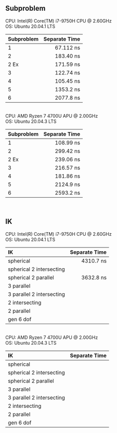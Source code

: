 ## Subproblem

CPU: Intel(R) Core(TM) i7-9750H CPU @ 2.60GHz  
OS: Ubuntu 20.04.1 LTS

| Subproblem | Separate Time |
| :--------- | ------------: |
| 1          |   67.112 ns   |
| 2          |   183.40 ns   |
| 2 Ex       |   171.59 ns   |
| 3          |   122.74 ns   |
| 4          |   105.45 ns   |
| 5          |   1353.2 ns   |
| 6          |   2077.8 ns   |

&emsp;  
CPU: AMD Ryzen 7 4700U APU @ 2.00GHz   
OS: Ubuntu 20.04.3 LTS

| Subproblem | Separate Time |
| :--------- | ------------: |
| 1          |   108.99 ns   |
| 2          |   299.42 ns   |
| 2 Ex       |   239.06 ns   |
| 3          |   216.57 ns   |
| 4          |   181.86 ns   |
| 5          |   2124.9 ns   |
| 6          |   2593.2 ns   |

&emsp;
## IK

CPU: Intel(R) Core(TM) i7-9750H CPU @ 2.60GHz  
OS: Ubuntu 20.04.1 LTS

| IK                        | Separate Time |
| :------------------------ | ------------: |
| spherical                 |   4310.7 ns   |
| spherical 2 intersecting  |               |
| spherical 2 parallel      |   3632.8 ns   |
| 3 parallel                |               |
| 3 parallel 2 intersecting |               |
| 2 intersecting            |               |
| 2 parallel                |               |
| gen 6 dof                 |               |

&emsp;  
CPU: AMD Ryzen 7 4700U APU @ 2.00GHz  
OS: Ubuntu 20.04.3 LTS

| IK                        | Separate Time |
| :------------------------ | ------------: |
| spherical                 |               |
| spherical 2 intersecting  |               |
| spherical 2 parallel      |               |
| 3 parallel                |               |
| 3 parallel 2 intersecting |               |
| 2 intersecting            |               |
| 2 parallel                |               |
| gen 6 dof                 |               |
